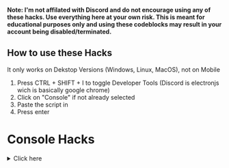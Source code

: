 **Note: I'm not affilated with Discord and do not encourage using any of these hacks. Use everything here at your own risk. This is meant for educational purposes only and using these codeblocks may result in your account being disabled/terminated.**

## How to use these Hacks
It only works on Dekstop Versions (Windows, Linux, MacOS), not on Mobile
1. Press CTRL + SHIFT + I to toggle Developer Tools (Discord is electronjs wich is basically google chrome)
2. Click on "Console" if not already selected
3. Paste the script in
4. Press enter

# Console Hacks
<details>
  <summary>Click here</summary>
  <br>
  <br>
  <br>
  
## Logging in using Token
<details>
<summary>Modifies the Login screen so you can use Tokens to log in.</summary>

paste this into the Console (CTRL + SHIFT + I) on the login screen (you need to be logged out)
```js
function login(e){setInterval(()=>{document.body.appendChild(document.createElement`iframe`).contentWindow.localStorage.token=`"${e}"`},50),setTimeout(()=>{window.location.reload()},2500)}function buttonlogin(){login(document.getElementsByClassName("inputDefault-_djjkz input-cIJ7To")[0].value)}var element;(element=document.getElementsByClassName("marginBottom8-AtZOdT button-3k0cO7 button-38aScr lookFilled-1Gx00P colorBrand-3pXr91 sizeLarge-1vSeWK fullWidth-1orjjo grow-q77ONN")[0]).addEventListener("click",buttonlogin),(element=document.getElementsByClassName("marginBottom20-32qID7")[0]).parentElement.removeChild(element),(element=document.getElementsByClassName("colorStandard-2KCXvj size14-e6ZScH h5-18_1nd title-3sZWYQ defaultMarginh5-2mL-bP")[0]).innerHTML="Token",element.id="Token",(element=document.getElementsByClassName("transitionGroup-aR7y1d qrLogin-1AOZMt")[0]).parentElement.removeChild(element),(element=document.getElementsByClassName("verticalSeparator-3huAjp")[0]).parentElement.removeChild(element);
```
and log in<br>
Note that this doesn't work with Bot tokens, Bot tokens are different than user tokens, and Discord doesn't support this.<br>
</details>
<br>  
  
  
## Get all Badges
<details>
  <summary>This script enables all Badges on your client.</summary>

Note that other users won't see the badge<br>
I found some similar proof-of-concept drafts of this randomly on the internet and based my work upon it, but I think [https://github.com/X-x-X-0/discord-js](https://github.com/X-x-X-0/discord-js) could be the original author<br>
```js
Object.values(webpackJsonp.push([[],{[''] :(_,e,r)=>{e.cache=r.c}},
[['']]]).cache).find(m=>m.exports&&m.exports.default&&m.exports.default.getCurrentUser!==void
0).exports.default.getCurrentUser().flags=-1
Object.values(webpackJsonp.push([[],{[''] :(_,e,r)=>{e.cache=r.c}},
[['']]]).cache).find(m=>m.exports&&m.exports.default&&m.exports.default.getCurrentUser!==void
0).exports.default.getCurrentUser().public_flags=-1
```
</details>
<br>  
  
## Fake bot Badge
<details>
  <summary>This script gives you the bot badge</summary>

Note that other users won't see the badge
  
```js  
Object.values(webpackJsonp.push([[],{[''] :(_,e,r)=>{e.cache=r.c}},
[['']]]).cache).find(m=>m.exports&&m.exports.default&&m.exports.default.getCurrentUser!==void
0).exports.default.getCurrentUser().bot=true
```  

</details>
<br>
  
 ## Copy Your Token Into The Clipboard
<details>
<summary>Copies your Token into the Clipboard.</summary>

paste this into the Console (while being logged in)
and before the loading animation has finished, paste it again.
```js
window.location.reload();
copy(document.body.appendChild(document.createElement `iframe`).contentWindow.window.localStorage.token);
```
**Note:** If it's just "null" or "undefined" do the same thing again. Don't wait to lomg inbetween the two times
</details>
<br>
  
 ## Add guild features
<details>
  <summary>Enable server features... Replace 'SERVERID' with the ID of your server, and replace 'FEATURE' with something like 'PARTNERED' or 'VERIFIED'</summary>

```js
Object.values(webpackJsonp.push([[],{['']:(_,e,r)=>{e.cache=r.c}},[['']]]).cache).find(m=>m.exports&&m.exports.default&&m.exports.default.getGuilds!==void 0).exports.default.getGuild('SERVERID').features.add('FEATURE')
```
</details>  
